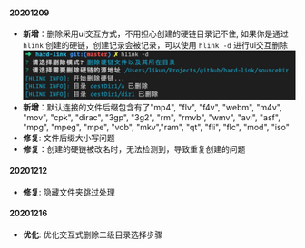 #### 20201209
- __新增__：删除采用ui交互方式，不用担心创建的硬链目录记不住, 如果你是通过 `hlink` 创建的硬链，创建记录会被记录，可以使用 `hlink -d` 进行ui交互删除
![deleteUI](./media/deleteUi.png)
- __新增__：默认连接的文件后缀包含有了"mp4", "flv", "f4v", "webm", "m4v", "mov", "cpk", "dirac", "3gp", "3g2", "rm", "rmvb", "wmv", "avi", "asf", "mpg", "mpeg", "mpe", "vob", "mkv","ram", "qt", "fli", "flc", "mod", "iso"
- __修复__: 文件后缀大小写问题
- __修复__：创建的硬链被改名时，无法检测到，导致重复创建的问题

#### 20201212
- __修复__: 隐藏文件夹跳过处理


#### 20201216
- __优化__: 优化交互式删除二级目录选择步骤
